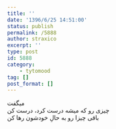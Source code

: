 ```yaml
---
title: ''
date: '1396/6/25 14:51:00'
status: publish
permalink: /5888
author: straxico
excerpt: ''
type: post
id: 5888
category:
    - tytomood
tag: []
post_format: []
---
```

میگفت  
چیزی رو که میشه درست کرد، درست کن  
باقی چیزا رو به حالِ خودشون رها کن